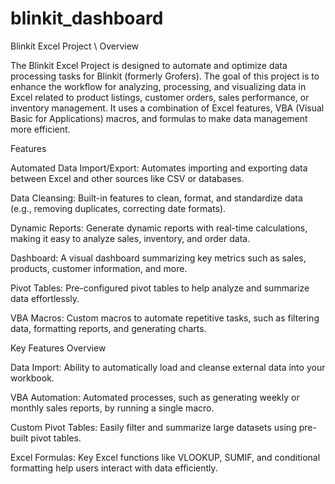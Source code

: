 # blinkit_dashboard
Blinkit Excel Project \ Overview

The Blinkit Excel Project is designed to automate and optimize data processing tasks for Blinkit (formerly Grofers). The goal of this project is to enhance the workflow for analyzing, processing, and visualizing data in Excel related to product listings, customer orders, sales performance, or inventory management. It uses a combination of Excel features, VBA (Visual Basic for Applications) macros, and formulas to make data management more efficient.

Features

Automated Data Import/Export: Automates importing and exporting data between Excel and other sources like CSV or databases.

Data Cleansing: Built-in features to clean, format, and standardize data (e.g., removing duplicates, correcting date formats).

Dynamic Reports: Generate dynamic reports with real-time calculations, making it easy to analyze sales, inventory, and order data.

Dashboard: A visual dashboard summarizing key metrics such as sales, products, customer information, and more.

Pivot Tables: Pre-configured pivot tables to help analyze and summarize data effortlessly.

VBA Macros: Custom macros to automate repetitive tasks, such as filtering data, formatting reports, and generating charts.

Key Features Overview

Data Import: Ability to automatically load and cleanse external data into your workbook.

VBA Automation: Automated processes, such as generating weekly or monthly sales reports, by running a single macro.

Custom Pivot Tables: Easily filter and summarize large datasets using pre-built pivot tables.

Excel Formulas: Key Excel functions like VLOOKUP, SUMIF, and conditional formatting help users interact with data efficiently.
